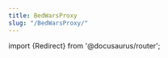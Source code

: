 ```yaml
---
title: BedWarsProxy
slug: "/BedWarsProxy/"
---
```


import {Redirect} from '@docusaurus/router';

<Redirect to="/docs/BedWarsProxy/getting-started"/>